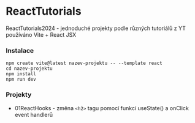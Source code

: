 # ReactTutorials
ReactTutorials2024 - jednoduché projekty podle různých tutoriálů z YT  
používáno Vite + React JSX  

### Instalace
```
npm create vite@latest nazev-projektu -- --template react
cd nazev-projektu
npm install
npm run dev
```

### Projekty
* 01ReactHooks - změna `<h2>` tagu pomocí funkcí useState() a onClick event handlerů  
